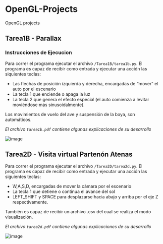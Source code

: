 # OpenGL-Projects

OpenGL projects

## Tarea1B - Parallax
### Instrucciones de Ejecucion
Para correr el programa ejecutar el archivo `/Tarea1B/tarea1b.py`. El programa es capaz de recibir como entrada y ejecutar una acción las siquientes teclas: 
* Las flechas de posición izquierda y derecha, encargadas de “mover” el auto por el escenario
* La tecla 1 que enciende o apaga la luz
* La tecla 2 que genera el efecto especial (el auto comienza a levitar moviéndose más sinusoidalmente). 

Los movimientos de vuelo del ave y suspensión de la boya, son automáticos.

*El archivo `tarea1b.pdf` contiene algunas explicaciones de su desarrollo*

![image](https://user-images.githubusercontent.com/63082386/164948181-2a5fd7c1-f05d-44b7-b934-691c105a0ec4.png)

## Tarea2D - Visita virtual Partenón Atenas
Para correr el programa ejecutar el archivo `/Tarea2D/tarea2d.py`. El programa es capaz de recibir como entrada y ejecutar una acción las siguientes teclas: 
* W,A,S,D, encargadas de mover la cámara por el escenario
* La tecla 1 que detiene o continua el avance del sol
* LEFT_SHIFT y SPACE para desplazarse hacia abajo y arriba por el eje Z respectivamente. 

También es capaz de recibir un archivo .csv del cual se realiza el modo visualización.

*El archivo `tarea2d.pdf` contiene algunas explicaciones de su desarrollo*

![image](https://user-images.githubusercontent.com/63082386/164948296-15e613b2-5acf-4c42-926a-81cb7e60fbed.png)
